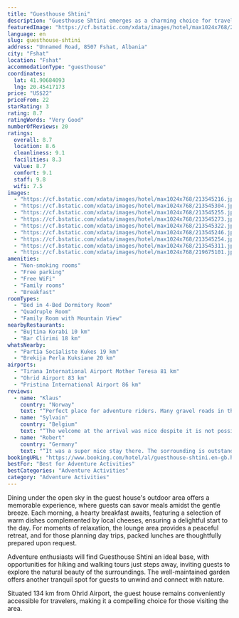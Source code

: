 ```yaml
---
title: "Guesthouse Shtini"
description: "Guesthouse Shtini emerges as a charming choice for travelers seeking a serene stay in Fshat, complete with the convenience of complimentary private parking, around-the-clock front desk service, and seamless WiFi connectivity."
featuredImage: "https://cf.bstatic.com/xdata/images/hotel/max1024x768/213545216.jpg?k=0cddcc3c0f974334d0895e588b297a56e0b6a4f8368eb7751aea2e65848b6f7b&o=&hp=1"
language: en
slug: guesthouse-shtini
address: "Unnamed Road, 8507 Fshat, Albania"
city: "Fshat"
location: "Fshat"
accommodationType: "guesthouse"
coordinates:
  lat: 41.90684093
  lng: 20.45417173
price: "US$22"
priceFrom: 22
starRating: 3
rating: 8.7
ratingWords: "Very Good"
numberOfReviews: 20
ratings:
  overall: 8.7
  location: 8.6
  cleanliness: 9.1
  facilities: 8.3
  value: 8.7
  comfort: 9.1
  staff: 9.8
  wifi: 7.5
images:
  - "https://cf.bstatic.com/xdata/images/hotel/max1024x768/213545216.jpg?k=0cddcc3c0f974334d0895e588b297a56e0b6a4f8368eb7751aea2e65848b6f7b&o=&hp=1"
  - "https://cf.bstatic.com/xdata/images/hotel/max1024x768/213545304.jpg?k=ae6d7369f10e6200c6b0e30995170860c66e1d70e8b95d877612622f4af779be&o=&hp=1"
  - "https://cf.bstatic.com/xdata/images/hotel/max1024x768/213545255.jpg?k=43ea4f06b4bc4fdd91e0b5f1e6e86e95819e7fb5808175be75bc7f49837843cf&o=&hp=1"
  - "https://cf.bstatic.com/xdata/images/hotel/max1024x768/213545273.jpg?k=e2cd93b202d0b5e16115eff464c5363c1fdf5020dc926358b51ebfd8d38d2050&o=&hp=1"
  - "https://cf.bstatic.com/xdata/images/hotel/max1024x768/213545322.jpg?k=ec10dc26d667f880716248303a403a41d7a4b888ca5f6d4a9cd91aaa6252b68b&o=&hp=1"
  - "https://cf.bstatic.com/xdata/images/hotel/max1024x768/213545246.jpg?k=c5e8ee23bbc56c55d2c6036fa66ceafe375d284cb1764d0325589a50a6060c9d&o=&hp=1"
  - "https://cf.bstatic.com/xdata/images/hotel/max1024x768/213545254.jpg?k=8a6072da1b669535f66ab91eedcbd7406461521f951ef353a6f053aeb76f2a93&o=&hp=1"
  - "https://cf.bstatic.com/xdata/images/hotel/max1024x768/213545311.jpg?k=e7baa29ce8f6403f721c2e9db7e2ab5e7189eb350a9eb4962c60d90218fc2084&o=&hp=1"
  - "https://cf.bstatic.com/xdata/images/hotel/max1024x768/219675101.jpg?k=1728a706ef36cf130f74b418ac99e52ee743beeda0058fab5d662bb712f6c56e&o=&hp=1"
amenities:
  - "Non-smoking rooms"
  - "Free parking"
  - "Free WiFi"
  - "Family rooms"
  - "Breakfast"
roomTypes:
  - "Bed in 4-Bed Dormitory Room"
  - "Quadruple Room"
  - "Family Room with Mountain View"
nearbyRestaurants:
  - "Bujtina Korabi 10 km"
  - "Bar Clirimi 18 km"
whatsNearby:
  - "Partia Socialiste Kukes 19 km"
  - "Brekija Perla Kuksiane 20 km"
airports:
  - "Tirana International Airport Mother Teresa 81 km"
  - "Ohrid Airport 83 km"
  - "Pristina International Airport 86 km"
reviews:
  - name: "Klaus"
    country: "Norway"
    text: "“Perfect place for adventure riders. Many gravel roads in this area. Stunning views everywhere. Accomodations is impeccable. Albanian hospitality and large and tasty breakfast and dinner. Owners don't speak English, but it wasn't a problem....”"
  - name: "Sylvain"
    country: "Belgium"
    text: "“The welcome at the arrival was nice despite it is not possible to talk English. For every question however it was possible to understand each other and there was no communication problem at all. We had diner and breakfast. It was excellent and...”"
  - name: "Robert"
    country: "Germany"
    text: "“It was a super nice stay there. The sorrounding is outstandingly beautiful and the hosts are so warm and welcoming.”"
bookingURL: "https://www.booking.com/hotel/al/guesthouse-shtini.en-gb.html?aid=8035640"
bestFor: "Best for Adventure Activities"
bestCategories: "Adventure Activities"
category: "Adventure Activities"
---
```


Dining under the open sky in the guest house's outdoor area offers a memorable experience, where guests can savor meals amidst the gentle breeze. Each morning, a hearty breakfast awaits, featuring a selection of warm dishes complemented by local cheeses, ensuring a delightful start to the day. For moments of relaxation, the lounge area provides a peaceful retreat, and for those planning day trips, packed lunches are thoughtfully prepared upon request.

Adventure enthusiasts will find Guesthouse Shtini an ideal base, with opportunities for hiking and walking tours just steps away, inviting guests to explore the natural beauty of the surroundings. The well-maintained garden offers another tranquil spot for guests to unwind and connect with nature.

Situated 134 km from Ohrid Airport, the guest house remains conveniently accessible for travelers, making it a compelling choice for those visiting the area.
